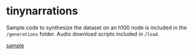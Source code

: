 # tinynarrations

Sample code to synthesize the dataset on an h100 node is included in the `/generations` folder. Audio download scripts included in `/load`.

[sample](https://sfcompute.com/media/tinynarrations.webm)

